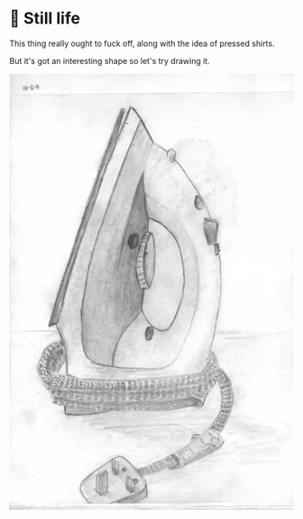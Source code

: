 # 🎨 Still life

This thing really ought to fuck off, along with the idea of pressed shirts.

But it's got an interesting shape so let's try drawing it.

![iron](iron.webp)

